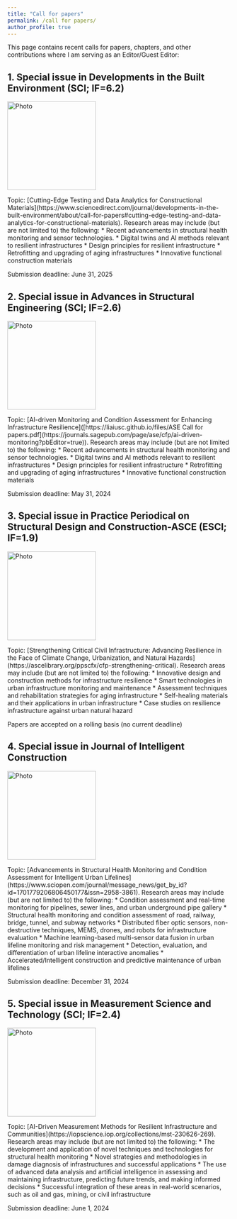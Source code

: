 ```yaml
---
title: "Call for papers"
permalink: /call for papers/
author_profile: true
---
```



This page contains recent calls for papers, chapters, and other contributions where I am serving as an Editor/Guest Editor:

**1. Special issue in Developments in the Built Environment (SCI; IF=6.2)**
------
<p align="left">
  <img src="https://ars.els-cdn.com/content/image/X26661659.jpg" alt="Photo" style="width: 200px;"/> 
</p>
Topic: [Cutting-Edge Testing and Data Analytics for Constructional Materials](https://www.sciencedirect.com/journal/developments-in-the-built-environment/about/call-for-papers#cutting-edge-testing-and-data-analytics-for-constructional-materials). Research areas may include (but are not limited to) the following:
   * Recent advancements in structural health monitoring and sensor technologies.
   * Digital twins and AI methods relevant to resilient infrastructures
   * Design principles for resilient infrastructure
   * Retrofitting and upgrading of aging infrastructures
   * Innovative functional construction materials
      
Submission deadline: June 31, 2025


**2. Special issue in Advances in Structural Engineering (SCI; IF=2.6)**
------
<p align="left">
  <img src="https://journals.sagepub.com/cms/10.1177/ASEA_27_14/asset/1922265c-d219-2265-ed21-22265ced2192/asea_27_14.largecover.png" alt="Photo" style="width: 200px;"/> 
</p>
Topic: [AI-driven Monitoring and Condition Assessment for Enhancing Infrastructure Resilience]([https://liaiusc.github.io/files/ASE Call for papers.pdf](https://journals.sagepub.com/page/ase/cfp/ai-driven-monitoring?pbEditor=true)). Research areas may include (but are not limited to) the following:
   * Recent advancements in structural health monitoring and sensor technologies.
   * Digital twins and AI methods relevant to resilient infrastructures
   * Design principles for resilient infrastructure
   * Retrofitting and upgrading of aging infrastructures
   * Innovative functional construction materials
      
Submission deadline: May 31, 2024


**3. Special issue in Practice Periodical on Structural Design and Construction-ASCE (ESCI; IF=1.9)**
------
<p align="left">
  <img src="https://liaiusc.github.io/images/ASCE SC coverface.png?raw=true" alt="Photo" style="width: 200px;"/> 
</p>
Topic: [Strengthening Critical Civil Infrastructure: Advancing Resilience in the Face of Climate Change, Urbanization, and Natural Hazards](https://ascelibrary.org/ppscfx/cfp-strengthening-critical). Research areas may include (but are not limited to) the following:
   * Innovative design and construction methods for infrastructure resilience
   * Smart technologies in urban infrastructure monitoring and maintenance
   * Assessment techniques and rehabilitation strategies for aging infrastructure
   * Self-healing materials and their applications in urban infrastructure
   * Case studies on resilience infrastructure against urban natural hazard
      
Papers are accepted on a rolling basis (no current deadline)

**4. Special issue in Journal of Intelligent Construction**
------
<p align="left">
  <img src="https://liaiusc.github.io/images/JIC.png?raw=true" alt="Photo" style="width: 200px;"/> 
</p>
Topic: [Advancements in Structural Health Monitoring and Condition Assessment for Intelligent Urban Lifelines](https://www.sciopen.com/journal/message_news/get_by_id?id=1701779206806450177&issn=2958-3861). Research areas may include (but are not limited to) the following:
   * Condition assessment and real-time monitoring for pipelines, sewer lines, and urban underground pipe gallery
   * Structural health monitoring and condition assessment of road, railway, bridge, tunnel, and subway networks
   * Distributed fiber optic sensors, non-destructive techniques, MEMS, drones, and robots for infrastructure evaluation
   * Machine learning-based multi-sensor data fusion in urban lifeline monitoring and risk management
   * Detection, evaluation, and differentiation of urban lifeline interactive anomalies
   * Accelerated/Intelligent construction and predictive maintenance of urban lifelines
      
Submission deadline: December 31, 2024

**5. Special issue in Measurement Science and Technology (SCI; IF=2.4)**
------
<p align="left">
  <img src="https://liaiusc.github.io/images/WeChat Image_20230704023601.png?raw=true" alt="Photo" style="width: 200px;"/> 
</p>
Topic: [AI-Driven Measurement Methods for Resilient Infrastructure and Communities](https://iopscience.iop.org/collections/mst-230626-269). Research areas may include (but are not limited to) the following:
   * The development and application of novel techniques and technologies for structural health monitoring
   * Novel strategies and methodologies in damage diagnosis of infrastructures and successful applications
   * The use of advanced data analysis and artificial intelligence in assessing and maintaining infrastructure, predicting future trends, and making informed decisions
   * Successful integration of these areas in real-world scenarios, such as oil and gas, mining, or civil infrastructure

Submission deadline: June 1, 2024




